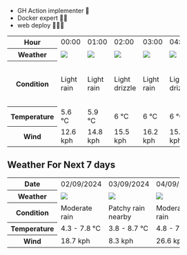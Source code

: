 - GH Action implementer 🚀
- Docker expert 🐳🚢
- web deploy 👨🏻‍💻

<div style="width:400px">


<table>
    <tr>
        <th>Hour</th>
        <td>00:00</td><td>01:00</td><td>02:00</td><td>03:00</td><td>04:00</td><td>05:00</td><td>06:00</td><td>07:00</td><td>08:00</td><td>09:00</td><td>10:00</td><td>11:00</td><td>12:00</td><td>13:00</td><td>14:00</td><td>15:00</td><td>16:00</td><td>17:00</td><td>18:00</td><td>19:00</td><td>20:00</td><td>21:00</td><td>22:00</td><td>23:00</td>
    </tr>
    <tr>
        <th>Weather</th>
        <td><img src="https://cdn.weatherapi.com/weather/64x64/night/296.png"></img></td><td><img src="https://cdn.weatherapi.com/weather/64x64/night/296.png"></img></td><td><img src="https://cdn.weatherapi.com/weather/64x64/night/266.png"></img></td><td><img src="https://cdn.weatherapi.com/weather/64x64/night/296.png"></img></td><td><img src="https://cdn.weatherapi.com/weather/64x64/night/266.png"></img></td><td><img src="https://cdn.weatherapi.com/weather/64x64/night/296.png"></img></td><td><img src="https://cdn.weatherapi.com/weather/64x64/night/266.png"></img></td><td><img src="https://cdn.weatherapi.com/weather/64x64/night/353.png"></img></td><td><img src="https://cdn.weatherapi.com/weather/64x64/day/353.png"></img></td><td><img src="https://cdn.weatherapi.com/weather/64x64/day/353.png"></img></td><td><img src="https://cdn.weatherapi.com/weather/64x64/day/296.png"></img></td><td><img src="https://cdn.weatherapi.com/weather/64x64/day/353.png"></img></td><td><img src="https://cdn.weatherapi.com/weather/64x64/day/389.png"></img></td><td><img src="https://cdn.weatherapi.com/weather/64x64/day/353.png"></img></td><td><img src="https://cdn.weatherapi.com/weather/64x64/day/389.png"></img></td><td><img src="https://cdn.weatherapi.com/weather/64x64/day/389.png"></img></td><td><img src="https://cdn.weatherapi.com/weather/64x64/day/116.png"></img></td><td><img src="https://cdn.weatherapi.com/weather/64x64/day/353.png"></img></td><td><img src="https://cdn.weatherapi.com/weather/64x64/day/296.png"></img></td><td><img src="https://cdn.weatherapi.com/weather/64x64/night/176.png"></img></td><td><img src="https://cdn.weatherapi.com/weather/64x64/night/353.png"></img></td><td><img src="https://cdn.weatherapi.com/weather/64x64/night/353.png"></img></td><td><img src="https://cdn.weatherapi.com/weather/64x64/night/176.png"></img></td><td><img src="https://cdn.weatherapi.com/weather/64x64/night/176.png"></img></td>
    </tr>
    <tr>
        <th>Condition</th>
        <td width="200px">Light rain</td><td width="200px">Light rain</td><td width="200px">Light drizzle</td><td width="200px">Light rain</td><td width="200px">Light drizzle</td><td width="200px">Light rain</td><td width="200px">Light drizzle</td><td width="200px">Light rain shower</td><td width="200px">Light rain shower</td><td width="200px">Light rain shower</td><td width="200px">Light rain</td><td width="200px">Light rain shower</td><td width="200px">Moderate or heavy rain in area with thunder</td><td width="200px">Light rain shower</td><td width="200px">Moderate or heavy rain in area with thunder</td><td width="200px">Moderate or heavy rain in area with thunder</td><td width="200px">Partly cloudy</td><td width="200px">Light rain shower</td><td width="200px">Light rain</td><td width="200px">Patchy rain nearby</td><td width="200px">Light rain shower</td><td width="200px">Light rain shower</td><td width="200px">Patchy rain nearby</td><td width="200px">Patchy rain nearby</td>
    </tr>
    <tr>
        <th>Temperature</th>
        <td>5.6 °C</td><td>5.9 °C</td><td>6 °C</td><td>6 °C</td><td>6 °C</td><td>5.9 °C</td><td>6.1 °C</td><td>6.3 °C</td><td>6.6 °C</td><td>7.1 °C</td><td>7.7 °C</td><td>7.6 °C</td><td>7.7 °C</td><td>7.6 °C</td><td>7.8 °C</td><td>7.3 °C</td><td>8.2 °C</td><td>7.8 °C</td><td>7.2 °C</td><td>6 °C</td><td>5.7 °C</td><td>5.8 °C</td><td>5.4 °C</td><td>4.3 °C</td>
    </tr>
    <tr>
        <th>Wind</th>
        <td>12.6 kph</td><td>14.8 kph</td><td>15.5 kph</td><td>16.2 kph</td><td>15.8 kph</td><td>17.6 kph</td><td>18 kph</td><td>16.9 kph</td><td>14.4 kph</td><td>14.4 kph</td><td>14 kph</td><td>15.1 kph</td><td>16.2 kph</td><td>18.7 kph</td><td>18.4 kph</td><td>16.6 kph</td><td>13 kph</td><td>14.8 kph</td><td>17.6 kph</td><td>11.9 kph</td><td>10.1 kph</td><td>11.9 kph</td><td>10.8 kph</td><td>8.3 kph</td>
    </tr>
</table>


<div/>

## Weather For Next 7 days

<div style="width:400px">


<table>
    <tr>
        <th>Date</th>
        <td>02/09/2024</td><td>03/09/2024</td><td>04/09/2024</td><td>05/09/2024</td><td>06/09/2024</td><td>07/09/2024</td><td>08/09/2024</td>
    </tr>
    <tr>
        <th>Weather</th>
        <td><img src="https://cdn.weatherapi.com/weather/64x64/day/302.png"/></td><td><img src="https://cdn.weatherapi.com/weather/64x64/day/176.png"/></td><td><img src="https://cdn.weatherapi.com/weather/64x64/day/302.png"/></td><td><img src="https://cdn.weatherapi.com/weather/64x64/day/176.png"/></td><td><img src="https://cdn.weatherapi.com/weather/64x64/day/176.png"/></td><td><img src="https://cdn.weatherapi.com/weather/64x64/day/176.png"/></td><td><img src="https://cdn.weatherapi.com/weather/64x64/day/176.png"/></td>
    </tr>
    <tr>
        <th>Condition</th>
        <td width="200px">Moderate rain</td><td width="200px">Patchy rain nearby</td><td width="200px">Moderate rain</td><td width="200px">Patchy rain nearby</td><td width="200px">Patchy rain nearby</td><td width="200px">Patchy rain nearby</td><td width="200px">Patchy rain nearby</td>
    </tr>
    <tr>
        <th>Temperature</th>
        <td>4.3 -  7.8 °C</td><td>3.8 -  8.7 °C</td><td>4.8 -  7.5 °C</td><td>5.6 -  8.9 °C</td><td>4.6 -  10 °C</td><td>5 -  10.6 °C</td><td>4.8 -  8.4 °C</td>
    </tr>
    <tr>
        <th>Wind</th>
        <td>18.7 kph</td><td>8.3 kph</td><td>26.6 kph</td><td>9 kph</td><td>16.2 kph</td><td>14.8 kph</td><td>21.2 kph</td>
    </tr>
</table>


<div/>



